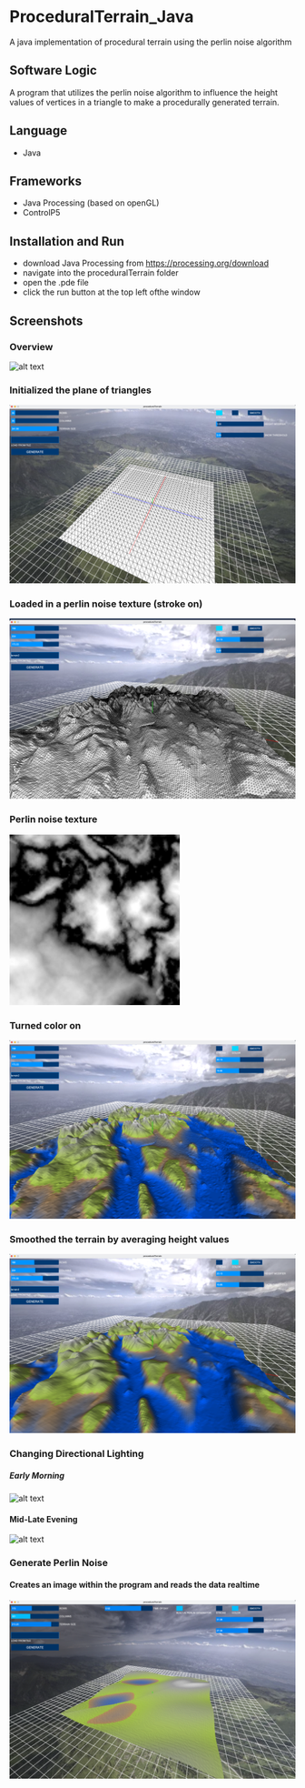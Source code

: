 # ProceduralTerrain_Java
A java implementation of procedural terrain using the perlin noise algorithm

## Software Logic
A program that utilizes the perlin noise algorithm to influence the height values of vertices in a triangle to make a procedurally generated terrain.


## Language
 - Java

## Frameworks
- Java Processing (based on openGL)
- ControlP5

## Installation and Run
 - download Java Processing from https://processing.org/download
 - navigate into the proceduralTerrain folder
 - open the .pde file
 - click the run button at the top left ofthe window

## Screenshots

### Overview

![alt text](https://github.com/corygrossman/ProceduralTerrain_Java/blob/main/screenshots/summary.png?raw=true)

### Initialized the plane of triangles

![alt text](https://github.com/corygrossman/ProceduralTerrain_Java/blob/main/screenshots/initialized.png?raw=true)

### Loaded in a perlin noise texture (stroke on)

![alt text](https://github.com/corygrossman/ProceduralTerrain_Java/blob/main/screenshots/stroke.png?raw=true)

### Perlin noise texture

<img src="https://github.com/corygrossman/ProceduralTerrain_Java/blob/main/data/terrain2.png" width="300" height="300">

### Turned color on

![alt text](https://github.com/corygrossman/ProceduralTerrain_Java/blob/main/screenshots/color.png?raw=true)

### Smoothed the terrain by averaging height values

![alt text](https://github.com/corygrossman/ProceduralTerrain_Java/blob/main/screenshots/smooth.png?raw=true)

### Changing Directional Lighting

##### Early Morning

![alt text](https://github.com/corygrossman/ProceduralTerrain_Java/blob/main/screenshots/lowlight.png?raw=true)

#### Mid-Late Evening

![alt text](https://github.com/corygrossman/ProceduralTerrain_Java/blob/main/screenshots/highlight.png?raw=true)

### Generate Perlin Noise

#### Creates an image within the program and reads the data realtime

![alt text](https://github.com/corygrossman/ProceduralTerrain_Java/blob/main/screenshots/perlinnoise.png?raw=true)
